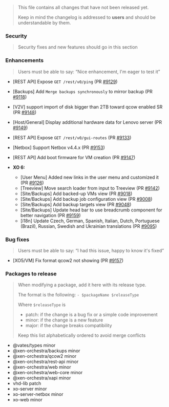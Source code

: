 > This file contains all changes that have not been released yet.
>
> Keep in mind the changelog is addressed to **users** and should be
> understandable by them.

### Security

> Security fixes and new features should go in this section

### Enhancements

> Users must be able to say: “Nice enhancement, I'm eager to test it”

- [REST API] Expose `GET /rest/v0/ping` (PR [#9129](https://github.com/vatesfr/xen-orchestra/pull/9129))
- [Backups] Add `Merge backups synchronously` to mirror backup (PR [#9118](https://github.com/vatesfr/xen-orchestra/pull/9118))
- [V2V] support import of disk bigger than 2TB toward qcow enabled SR (PR [#9148](https://github.com/vatesfr/xen-orchestra/pull/9148))
- [Host/General] Display additional hardware data for Lenovo server (PR [#9149](https://github.com/vatesfr/xen-orchestra/pull/9149))
- [REST API] Expose `GET /rest/v0/gui-routes` (PR [#9133](https://github.com/vatesfr/xen-orchestra/pull/9133))
- [Netbox] Support Netbox v4.4.x (PR [#9153](https://github.com/vatesfr/xen-orchestra/pull/9153))
- [REST API] Add boot firmware for VM creation (PR [#9147](https://github.com/vatesfr/xen-orchestra/pull/9147))

- **XO 6:**
  - [User Menu] Added new links in the user menu and customized it (PR [#9126](https://github.com/vatesfr/xen-orchestra/pull/9126))
  - [Treeview] Move search loader from input to Treeview (PR [#9142](https://github.com/vatesfr/xen-orchestra/pull/9142))
  - [Site/Backups] Add backed-up VMs view (PR [#9018](https://github.com/vatesfr/xen-orchestra/pull/9018))
  - [Site/Backups] Add backup job configuration view (PR [#9008](https://github.com/vatesfr/xen-orchestra/pull/9008))
  - [Site/Backups] Add backup targets view (PR [#9048](https://github.com/vatesfr/xen-orchestra/pull/9048))
  - [Site/Backups] Update head bar to use breadcrumb component for better navigation (PR [#9159](https://github.com/vatesfr/xen-orchestra/pull/9159))
  - [i18n] Update Czech, German, Spanish, Italian, Dutch, Portuguese (Brazil), Russian, Swedish and Ukrainian translations (PR [#9095](https://github.com/vatesfr/xen-orchestra/pull/9095))

### Bug fixes

> Users must be able to say: “I had this issue, happy to know it's fixed”

- [XO5/VM] Fix format qcow2 not showing (PR [#9157](https://github.com/vatesfr/xen-orchestra/pull/9157))

### Packages to release

> When modifying a package, add it here with its release type.
>
> The format is the following: `- $packageName $releaseType`
>
> Where `$releaseType` is
>
> - patch: if the change is a bug fix or a simple code improvement
> - minor: if the change is a new feature
> - major: if the change breaks compatibility
>
> Keep this list alphabetically ordered to avoid merge conflicts

<!--packages-start-->

- @vates/types minor
- @xen-orchestra/backups minor
- @xen-orchestra/qcow2 minor
- @xen-orchestra/rest-api minor
- @xen-orchestra/web minor
- @xen-orchestra/web-core minor
- @xen-orchestra/xapi minor
- vhd-lib patch
- xo-server minor
- xo-server-netbox minor
- xo-web minor

<!--packages-end-->
